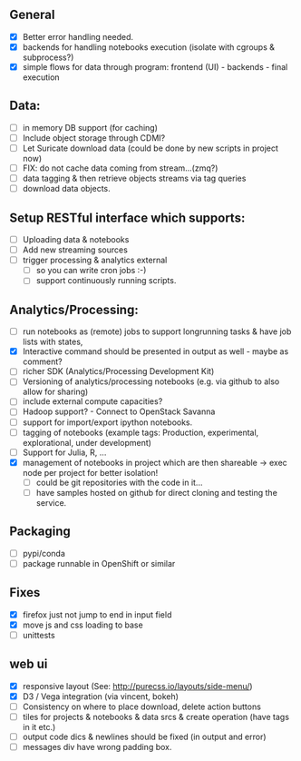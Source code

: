 ## General
- [x] Better error handling needed.
- [x] backends for handling notebooks execution (isolate with cgroups & subprocess?)
- [x] simple flows for data through program: frontend (UI) - backends - final execution

## Data:
- [ ] in memory DB support (for caching)
- [ ] Include object storage through CDMI?
- [ ] Let Suricate download data (could be done by new scripts in project now)
- [ ] FIX: do not cache data coming from stream...(zmq?)
- [ ] data tagging & then retrieve objects streams via tag queries
- [ ] download data objects.

## Setup RESTful interface which supports:
- [ ] Uploading data & notebooks
- [ ] Add new streaming sources
- [ ] trigger processing & analytics external
   - [ ] so you can write cron jobs :-)
   - [ ] support continuously running scripts.

## Analytics/Processing:
- [ ] run notebooks as (remote) jobs to support longrunning tasks & have job lists with states,
- [x] Interactive command should be presented in output as well - maybe as comment?
- [ ] richer SDK (Analytics/Processing Development Kit)
- [ ] Versioning of analytics/processing notebooks (e.g. via github to also allow for sharing)
- [ ] include external compute capacities?
- [ ] Hadoop support? - Connect to OpenStack Savanna
- [ ] support for import/export ipython notebooks.
- [ ] tagging of notebooks (example tags: Production, experimental, explorational, under development)
- [ ] Support for Julia, R, ...
- [x] management of notebooks in project which are then shareable -> exec node per project for better isolation!
    - [ ] could be git repositories with the code in it... 
    - [ ] have samples hosted on github for direct cloning and testing the service.

## Packaging
- [ ] pypi/conda
- [ ] package runnable in OpenShift or similar

## Fixes
- [x] firefox just not jump to end in input field
- [x] move js and css loading to base
- [ ] unittests

## web ui
- [x] responsive layout (See: http://purecss.io/layouts/side-menu/)
- [x] D3 / Vega integration (via vincent, bokeh)
- [ ] Consistency on where to place download, delete action buttons
- [ ] tiles for projects & notebooks & data srcs & create operation (have tags in it etc.)
- [ ] output code dics & newlines should be fixed (in output and error)
- [ ] messages div have wrong padding box.
